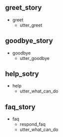 ## greet_story
* greet
    - utter_greet

## goodbye_story
* goodbye
    - utter_goodbye

## help_sotry
* help
    - utter_what_can_do

## faq_story
* faq
    - respond_faq
    - utter_what_can_do